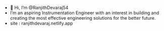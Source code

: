 - 👋 Hi, I’m @RanjithDevaraj54
- I’m an aspiring Instrumentation Engineer with an interest in building and creating the most effective engineering solutions for the better future. 
- site : ranjithdevaraj.netlify.app

